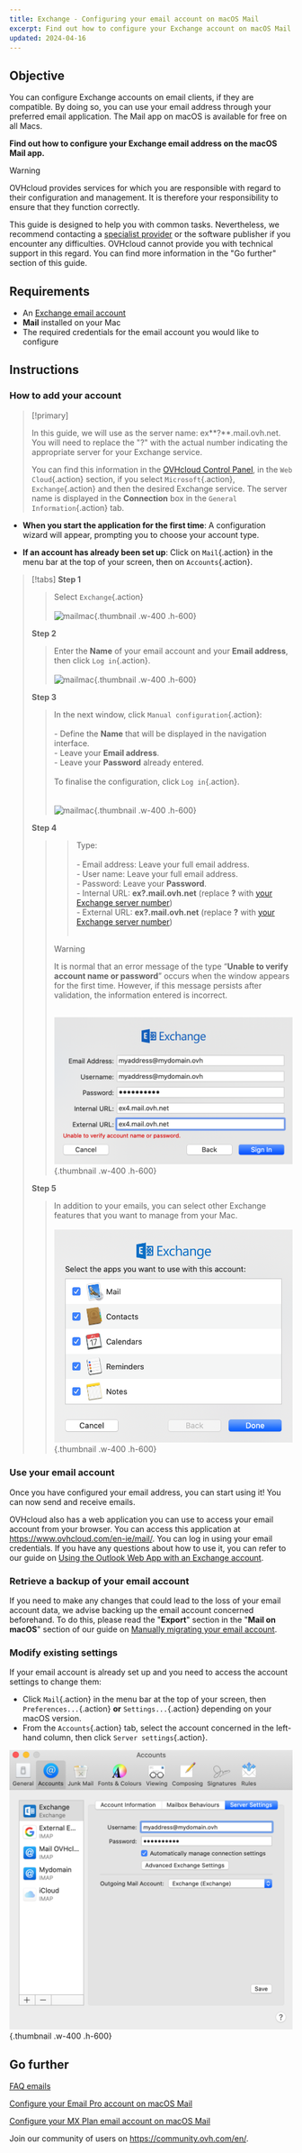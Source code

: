 ```yaml
---
title: Exchange - Configuring your email account on macOS Mail
excerpt: Find out how to configure your Exchange account on macOS Mail
updated: 2024-04-16
---
```


<style>
.w-400 {
max-width:400px !important;
}
.h-600 {
max-height:600px !important;
}
</style>

## Objective

You can configure Exchange accounts on email clients, if they are compatible. By doing so, you can use your email address through your preferred email application. The Mail app on macOS is available for free on all Macs.

**Find out how to configure your Exchange email address on the macOS Mail app.**

> [!warning]
>
> OVHcloud provides services for which you are responsible with regard to their configuration and management. It is therefore your responsibility to ensure that they function correctly.
> 
> This guide is designed to help you with common tasks. Nevertheless, we recommend contacting a [specialist provider](/links/partner) or the software publisher if you encounter any difficulties. OVHcloud cannot provide you with technical support in this regard. You can find more information in the "Go further" section of this guide.
>

## Requirements

- An [Exchange email account](links/emails-hosted-exchange/)
- **Mail** installed on your Mac
-  The required credentials for the email account you would like to configure
 
## Instructions

### How to add your account <a name="addaccount"></a>

> [!primary]
>
> In this guide, we will use as the server name: ex**?**.mail.ovh.net. You will need to replace the "?" with the actual number indicating the appropriate server for your Exchange service.
> 
> You can find this information in the [OVHcloud Control Panel](/links/manager), in the `Web Cloud`{.action} section, if you select `Microsoft`{.action}, `Exchange`{.action} and then the desired Exchange service. The server name is displayed in the **Connection** box in the `General Information`{.action} tab.
>

- **When you start the application for the first time**: A configuration wizard will appear, prompting you to choose your account type.

- **If an account has already been set up**: Click on `Mail`{.action} in the menu bar at the top of your screen, then on `Accounts`{.action}.

> [!tabs]
> **Step 1**
>> Select `Exchange`{.action}<br><br>
>>![mailmac](images/mail-mac-exchange01.png){.thumbnail .w-400 .h-600}
>>
> **Step 2**
>> Enter the **Name** of your email account and your **Email address**, then click `Log in`{.action}. <br><br>
>>![mailmac](images/mail-mac-exchange02.png){.thumbnail .w-400 .h-600}
>>
> **Step 3**
>> In the next window, click `Manual configuration`{.action}: <br><br>- Define the **Name** that will be displayed in the navigation interface. <br>- Leave your **Email address**.<br>- Leave your **Password** already entered. <br><br>To finalise the configuration, click `Log in`{.action}. <br><br><br>
>>![mailmac](images/mail-mac-exchange03.png){.thumbnail .w-400 .h-600}
>>
> **Step 4**
>>> Type: <br><br>- Email address: Leave your full email address.<br>- User name: Leave your full email address. <br>- Password: Leave your **Password**.<br> - Internal URL: **ex?.mail.ovh.net** (replace **?** with [your Exchange server number](#addaccount))<br>- External URL: **ex?.mail.ovh.net** (replace **?** with [your Exchange server number](#addaccount))<br><br>
>>
>> > [!warning]
>>>
>>> It is normal that an error message of the type “**Unable to verify account name or password**” occurs when the window appears for the first time. However, if this message persists after validation, the information entered is incorrect.<br><br>
>>
>>![mailmac](images/mail-mac-exchange04.png){.thumbnail .w-400 .h-600}
>>
> **Step 5**
>> In addition to your emails, you can select other Exchange features that you want to manage from your Mac. <br><br>![mailmac](images/mail-mac-exchange05.png){.thumbnail .w-400 .h-600}

### Use your email account

Once you have configured your email address, you can start using it! You can now send and receive emails.

OVHcloud also has a web application you can use to access your email account from your browser. You can access this application at <https://www.ovhcloud.com/en-ie/mail/>. You can log in using your email credentials. If you have any questions about how to use it, you can refer to our guide on [Using the Outlook Web App with an Exchange account](/pages/web_cloud/email_and_collaborative_solutions/using_the_outlook_web_app_webmail/email_owa).

### Retrieve a backup of your email account

If you need to make any changes that could lead to the loss of your email account data, we advise backing up the email account concerned beforehand. To do this, please read the "**Export**" section in the "**Mail on macOS**" section of our guide on [Manually migrating your email account](/pages/web_cloud/email_and_collaborative_solutions/migrating/manual_email_migration#exporting).

### Modify existing settings

If your email account is already set up and you need to access the account settings to change them:

- Click `Mail`{.action} in the menu bar at the top of your screen, then `Preferences...`{.action} **or** `Settings...`{.action} depending on your macOS version.
- From the `Accounts`{.action} tab, select the account concerned in the left-hand column, then click `Server settings`{.action}.

![mailmac](images/mail-mac-exchange06.png){.thumbnail .w-400 .h-600}

## Go further

[FAQ emails](/pages/web_cloud/email_and_collaborative_solutions/mx_plan/faq-emails)

[Configure your Email Pro account on macOS Mail](/pages/web_cloud/email_and_collaborative_solutions/email_pro/how_to_configure_mail_macos)

[Configure your MX Plan email account on macOS Mail](/pages/web_cloud/email_and_collaborative_solutions/mx_plan/how_to_configure_mail_macos)

Join our community of users on <https://community.ovh.com/en/>.
